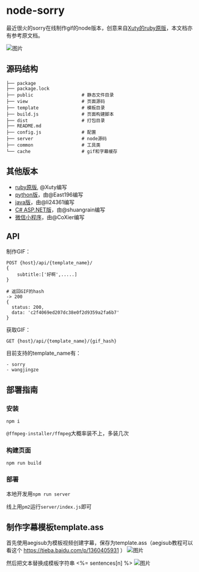 node-sorry
========

最近很火的sorry在线制作gif的node版本，创意来自[Xuty的ruby原版](https://github.com/xtyxtyx/sorry)，本文档亦有参考原文档。

![图片](http://tieba.baidu.com/photo/p?kw=%E6%8A%97%E5%8E%8B&flux=1&tid=5609207987&pic_id=a98c4bc6a7efce1b86b10ccca351f3deb58f6585&pn=1&fp=2&see_lz=1&red_tag=c3045573210)

## 源码结构

```
├── package
├── package.lock
├── public                  # 静态文件目录
├── view                    # 页面源码
├── template                # 模板目录
├── build.js                # 页面构建脚本
├── dist                    # 打包目录
├── README.md
├── config.js               # 配置
├── server                  # node源码
├── common                  # 工具类
└── cache                   # gif和字幕缓存
```

## 其他版本

- [ruby原版](https://github.com/xtyxtyx/sorry), @Xuty编写
- [python版](https://github.com/East196/sorrypy)，由@East196编写
- [java版](https://github.com/li24361/sorryJava)，由@li24361编写
- [C# ASP.NET版](https://github.com/shuangrain/SorryNet)，由@shuangrain编写
- [微信小程序](https://github.com/CoXier/iemoji-wechat)，由@CoXier编写

## API

制作GIF：
```
POST {host}/api/{template_name}/
{
    subtitle:['好啊',.....]
}

# 返回GIF的hash
-> 200 
{
  status: 200,
  data: 'c2f4069ed207dc38e0f2d9359a2fa6b7'
}
```

获取GIF：
```
GET {host}/api/{template_name}/{gif_hash}
```

目前支持的template_name有：
```
- sorry
- wangjingze
```

## 部署指南

### 安装
```
npm i
```
`@ffmpeg-installer/ffmpeg`大概率装不上，多装几次

### 构建页面
```
npm run build
```

### 部署

本地开发用`npm run server`

线上用`pm2`运行`server/index.js`即可

## 制作字幕模板template.ass

首先使用aegisub为模板视频创建字幕，保存为template.ass（aegisub教程可以看这个 https://tieba.baidu.com/p/1360405931 ）
![图片](https://dn-coding-net-production-pp.qbox.me/56a213df-9ff7-41e0-9b6c-96b1f0fe2cb6.png)

然后把文本替换成模板字符串 <%= sentences[n] %>
![图片](https://dn-coding-net-production-pp.qbox.me/6b07bc65-c3d7-4251-aad2-bd7b05af9102.png)
